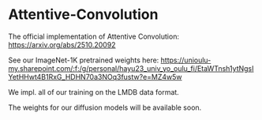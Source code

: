 # Attentive-Convolution
The official implementation of Attentive Convolution: https://arxiv.org/abs/2510.20092

See our ImageNet-1K pretrained weights here: https://unioulu-my.sharepoint.com/:f:/g/personal/hayu23_univ_yo_oulu_fi/EtaWTnsh1ytNgsIYetHHwt4B1RxG_HDHN70a3NOq3fustw?e=MZ4w5w

We impl. all of our training on the LMDB data format.

The weights for our diffusion models will be available soon.
